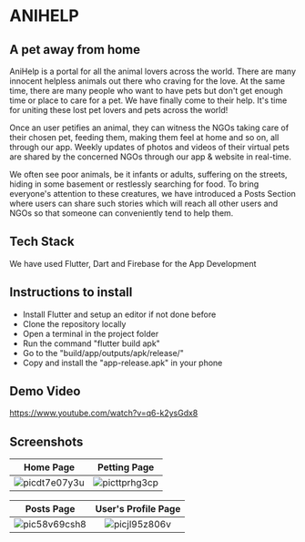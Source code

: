# ANIHELP
## A pet away from home


AniHelp is a portal for all the animal lovers across the world. There are many innocent helpless animals out there who craving for the love. At the same time, there are many people who want to have pets but don't get enough time or place to care for a pet. We have finally come to their help. It's time for uniting these lost pet lovers and pets across the world!

Once an user petifies an animal, they can witness the NGOs taking care of their chosen pet, feeding them, making them feel at home and so on, all through our app. Weekly updates of photos and videos of their virtual pets are shared by the concerned NGOs through our app & website in real-time.

We often see poor animals, be it infants or adults, suffering on the streets, hiding in some basement or restlessly searching for food. To bring everyone's attention to these creatures, we have introduced a Posts Section where users can share such stories which will reach all other users and NGOs so that someone can conveniently tend to help them.

## Tech Stack
We have used Flutter, Dart and Firebase for the App Development

## Instructions to install
* Install Flutter and setup an editor if not done before
* Clone the repository locally
* Open a terminal in the project folder
* Run the command "flutter build apk"
* Go to the "build/app/outputs/apk/release/"
* Copy and install the "app-release.apk" in your phone

## Demo Video

https://www.youtube.com/watch?v=q6-k2ysGdx8

## Screenshots
Home Page             |  Petting Page
:-------------------------:|:-------------------------:
![picdt7e07y3u](https://user-images.githubusercontent.com/59786899/114313288-9ca9f500-9b13-11eb-8216-7e134a5bc5aa.jpeg)  |  ![picttprhg3cp](https://user-images.githubusercontent.com/59786899/114313301-ab90a780-9b13-11eb-8d1c-6dd2d4e263fd.jpeg)  

Posts Page             |  User's Profile Page
:-------------------------:|:-------------------------:
![pic58v69csh8](https://user-images.githubusercontent.com/59786899/114313375-ded33680-9b13-11eb-869b-0d80465a2582.jpeg)  |  ![picjl95z806v](https://user-images.githubusercontent.com/59786899/114313381-e1ce2700-9b13-11eb-87c4-1df1381df9fb.jpeg)
